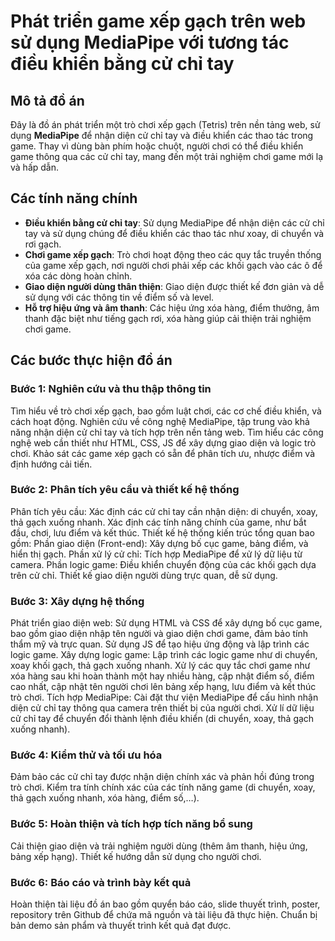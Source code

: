 # Phát triển game xếp gạch trên web sử dụng MediaPipe với tương tác điều khiển bằng cử chỉ tay

## Mô tả đồ án

Đây là đồ án phát triển một trò chơi xếp gạch (Tetris) trên nền tảng web, sử dụng **MediaPipe** để nhận diện cử chỉ tay và điều khiển các thao tác trong game. Thay vì dùng bàn phím hoặc chuột, người chơi có thể điều khiển game thông qua các cử chỉ tay, mang đến một trải nghiệm chơi game mới lạ và hấp dẫn.

## Các tính năng chính

- **Điều khiển bằng cử chỉ tay**: Sử dụng MediaPipe để nhận diện các cử chỉ tay và sử dụng chúng để điều khiển các thao tác như xoay, di chuyển và rơi gạch.
- **Chơi game xếp gạch**: Trò chơi hoạt động theo các quy tắc truyền thống của game xếp gạch, nơi người chơi phải xếp các khối gạch vào các ô để xóa các dòng hoàn chỉnh.
- **Giao diện người dùng thân thiện**: Giao diện được thiết kế đơn giản và dễ sử dụng với các thông tin về điểm số và level.
- **Hỗ trợ hiệu ứng và âm thanh**: Các hiệu ứng xóa hàng, điểm thưởng, âm thanh đặc biệt như tiếng gạch rơi, xóa hàng giúp cải thiện trải nghiệm chơi game.
## Các bước thực hiện đồ án
### Bước 1: Nghiên cứu và thu thập thông tin
Tìm hiểu về trò chơi xếp gạch, bao gồm luật chơi, các cơ chế điều khiển, và cách hoạt động.
Nghiên cứu về công nghệ MediaPipe, tập trung vào khả năng nhận diện cử chỉ tay và tích hợp trên nền tảng web.
Tìm hiểu các công nghệ web cần thiết như HTML, CSS, JS để xây dựng giao diện và logic trò chơi.
 Khảo sát các game xép gạch có sẵn để phân tích ưu, nhược điểm và định hướng cải tiến.
### Bước 2: Phân tích yêu cầu và thiết kế hệ thống
Phân tích yêu cầu:
	Xác định các cử chỉ tay cần nhận diện: di chuyển, xoay, thả gạch xuống nhanh.
	Xác định các tính năng chính của game, như bắt đầu, chơi, lưu điểm và kết thúc.
Thiết kế hệ thống kiến trúc tổng quan bao gồm:
	Phần giao diện (Front-end): Xây dựng bố cục game, bảng điểm, và hiển thị gạch.
	Phần xử lý cử chỉ: Tích hợp MediaPipe để xử lý dữ liệu từ camera.
	Phần logic game: Điều khiển chuyển động của các khối gạch dựa trên cử chỉ.
	Thiết kế giao diện người dùng trực quan, dễ sử dụng.
### Bước 3: Xây dựng hệ thống
Phát triển giao diện web:
Sử dụng HTML và CSS để xây dựng bố cục game, bao gồm giao diện nhập tên người và giao diện chơi game, đảm bảo tính thẩm mỹ và trực quan.
Sử dụng JS để tạo hiệu ứng động và lập trình các logic game.
Xây dựng logic game:
Lập trình các logic game như di chuyển, xoay khối gạch, thả gạch xuống nhanh. Xử lý các quy tắc chơi game như xóa hàng sau khi hoàn thành một hay nhiều hàng, cập nhật điểm số, điểm cao nhất, cập nhật tên người chơi lên bảng xếp hạng, lưu điểm và kết thúc trò chơi.
Tích hợp MediaPipe:
Cài đặt thư viện MediaPipe để cấu hình nhận diện cử chỉ tay thông qua camera trên thiết bị của người chơi.
Xử lí dữ liệu cử chỉ tay để chuyển đổi thành lệnh điều khiển (di chuyển, xoay, thả gạch xuống nhanh).
### Bước 4: Kiểm thử và tối ưu hóa
Đảm bảo các cử chỉ tay được nhận diện chính xác và phản hồi đúng trong trò chơi.
Kiểm tra tính chính xác của các tính năng game (di chuyển, xoay, thả gạch xuống nhanh, xóa hàng, điểm số,…).
### Bước 5: Hoàn thiện và tích hợp tích năng bổ sung
Cải thiện giao diện và trải nghiệm người dùng (thêm âm thanh, hiệu ứng, bảng xếp hạng).
Thiết kế hướng dẫn sử dụng cho người chơi.
### Bước 6: Báo cáo và trình bày kết quả
Hoàn thiện tài liệu đồ án bao gồm quyển báo cáo, slide thuyết trình, poster, repository trên Github để chứa mã nguồn và tài liệu đã thực hiện.
Chuẩn bị bản demo sản phẩm và thuyết trình kết quả đạt được.


